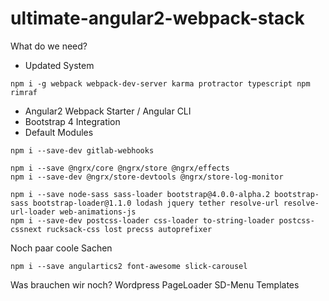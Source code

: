 # ultimate-angular2-webpack-stack

What do we need?
- Updated System
```
npm i -g webpack webpack-dev-server karma protractor typescript npm rimraf 
```

- Angular2 Webpack Starter / Angular CLI
- Bootstrap 4 Integration
- Default Modules
```
npm i --save-dev gitlab-webhooks 

npm i --save @ngrx/core @ngrx/store @ngrx/effects
npm i --save-dev @ngrx/store-devtools @ngrx/store-log-monitor

npm i --save node-sass sass-loader bootstrap@4.0.0-alpha.2 bootstrap-sass bootstrap-loader@1.1.0 lodash jquery tether resolve-url resolve-url-loader web-animations-js
npm i --save-dev postcss-loader css-loader to-string-loader postcss-cssnext rucksack-css lost precss autoprefixer
```

Noch paar coole Sachen
```
npm i --save angulartics2 font-awesome slick-carousel
```

Was brauchen wir noch?
Wordpress PageLoader
SD-Menu
Templates
